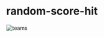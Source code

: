 # random-score-hit
![teams](https://github.com/padrigon-lynbert/random-score-hit/assets/123610073/d97dfae9-8b25-433e-8a72-070866790d3c)
